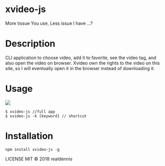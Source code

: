 # xvideo-js

More tissue You use, 
Less issue I have ...?

# Description
CLI application to choose video, add it to favorite, see the video tag, and also open the video on browser.
Xvideo own the rights to the video on this site, so I will eventually open it in the browser instead of downloading it.

# Usage
![](https://raw.githubusercontent.com/realdennis/xvideo-js/master/demo.gif)
```
$ xvideo-js //full app
$ xvideo-js -k [keyword] // shortcut
```

# Installation
`npm install xvideo-js -g`

LICENSE
MIT © 2018 realdennis